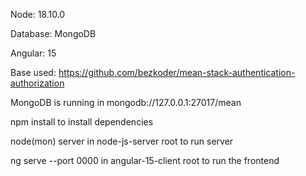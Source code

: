 Node: 18.10.0

Database: MongoDB

Angular: 15


Base used: https://github.com/bezkoder/mean-stack-authentication-authorization


MongoDB is running in mongodb://127.0.0.1:27017/mean

npm install to install dependencies

node(mon) server in node-js-server root to run server

ng serve --port 0000 in angular-15-client root to run the frontend

